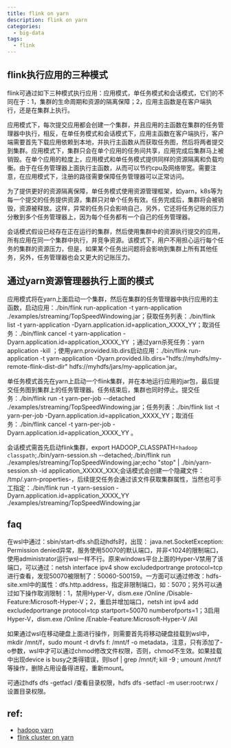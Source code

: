 ```yaml
---
title: flink on yarn
description: flink on yarn
categories:
  - big-data
tags:
  - flink
---
```


## flink执行应用的三种模式

flink可通过如下三种模式执行应用：应用模式，单任务模式和会话模式，它们的不同在于：1，集群的生命周期和资源的隔离保障；2，应用主函数是在客户端执行，还是在集群上执行。

应用模式下，每次提交应用都会创建一个集群，并且应用的主函数在集群的任务管理器中执行，相反，在单任务模式和会话模式下，应用主函数在客户端执行，客户端需要首先下载应用依赖到本地，并执行主函数从而获取任务图，然后将两者提交到集群。应用模式下，集群只会在单个应用的任务间共享，应用完成后集群马上被销毁。在单个应用的粒度上，应用模式和单任务模式提供同样的资源隔离和负载均衡。由于在任务管理器上面执行主函数，从而可以节约cpu及网络带宽。需要注意，在应用模式下，注册的路径需要保障任务管理器可以正常访问。

为了提供更好的资源隔离保障，单任务模式使用资源管理框架，如yarn，k8s等为每一个提交的任务提供资源，集群只对单个任务有效。任务完成后，集群将会被销毁，资源被释放。这样，异常的任务只会影响自己，另外，它还将任务记账的压力分散到多个任务管理器上，因为每个任务都有一个自己的任务管理器。

会话模式假设已经存在正在运行的集群，然后使用集群中的资源执行提交的应用，所有应用在同一个集群中执行，并竞争资源。该模式下，用户不用担心运行每个任务的集群的资源压力，但是，如果某个任务出问题将会影响到集群上所有其他任务，另外，任务管理器也会又更大的记账压力。

## 通过yarn资源管理器执行上面的模式

应用模式将在yarn上面启动一个集群，然后在集群的任务管理器中执行应用的主函数，启动应用：./bin/flink run-application -t yarn-application ./examples/streaming/TopSpeedWindowing.jar；获取任务列表：./bin/flink list -t yarn-application -Dyarn.application.id=application_XXXX_YY；取消任务：./bin/flink cancel -t yarn-application -Dyarn.application.id=application_XXXX_YY <jobId>；通过yarn杀死任务：yarn application -kill <ApplicationId>；使用yarn.provided.lib.dirs启动应用：./bin/flink run-application -t yarn-application -Dyarn.provided.lib.dirs="hdfs://myhdfs/my-remote-flink-dist-dir" hdfs://myhdfs/jars/my-application.jar。

单任务模式首先在yarn上启动一个flink集群，并在本地运行应用的jar包，最后提交任务图到集群上的任务管理器。任务结束后，集群也同时停止。提交任务：./bin/flink run -t yarn-per-job --detached ./examples/streaming/TopSpeedWindowing.jar；任务列表：./bin/flink list -t yarn-per-job -Dyarn.application.id=application_XXXX_YY；取消任务：./bin/flink cancel -t yarn-per-job -Dyarn.application.id=application_XXXX_YY <jobId>。

会话模式需首先启动flink集群，export HADOOP_CLASSPATH=`hadoop classpath`;./bin/yarn-session.sh --detached;./bin/flink run ./examples/streaming/TopSpeedWindowing.jar;echo "stop" \| ./bin/yarn-session.sh -id application_XXXXX_XXX;会话模式会创建一个隐藏文件： /tmp/.yarn-properties-<username>，后续提交任务会通过该文件获取集群属性，当然也可手工指定：./bin/flink run -t yarn-session -Dyarn.application.id=application_XXXX_YY ./examples/streaming/TopSpeedWindowing.jar

## faq

在wsl中通过：sbin/start-dfs.sh启动hdfs时，出现： java.net.SocketException: Permission denied异常，服务使用50070的默认端口，并非<1024的限制端口，使用administrator运行wsl一样不行。原来windows平台上面的Hyper-V禁用了该端口，可以通过：netsh interface ipv4 show excludedportrange protocol=tcp进行查看，发现50070被限制了：50060-500159。一方面可以通过修改：hdfs-site.xml中的属性：dfs.http.address，指定非限制端口，如：5070；另外可以通过如下操作取消限制：1，禁用Hyper-V，dism.exe /Online /Disable-Feature:Microsoft-Hyper-V；2，重启并增加端口，netsh int ipv4 add excludedportrange protocol=tcp startport=50070 numberofports=1；3启用Hyper-V，dism.exe /Online /Enable-Feature:Microsoft-Hyper-V /All

如果通过wsl在移动硬盘上面进行操作，则需要首先将移动硬盘挂载到wsl中，mkdir /mnt/f，sudo mount -t drvfs f: /mnt/f -o metadata，注意，只有添加了- o参数，wsl中才可以通过chmod修改文件权限，否则，chmod不生效。如果挂载中出现device is busy之类得错误，则lsof \| grep /mnt/f; kill -9 ; umount /mnt/f等操作，删除占用设备得进程，重新mount。

可通过hdfs dfs -getfacl /查看目录权限，hdfs dfs -setfacl -m user:root:rwx /设置目录权限。

## ref:

- [hadoop yarn](https://hadoop.apache.org/docs/current/hadoop-yarn/hadoop-yarn-site/YARN.html)
- [flink cluster on yarn](https://ci.apache.org/projects/flink/flink-docs-release-1.12/deployment/resource-providers/yarn.html)
